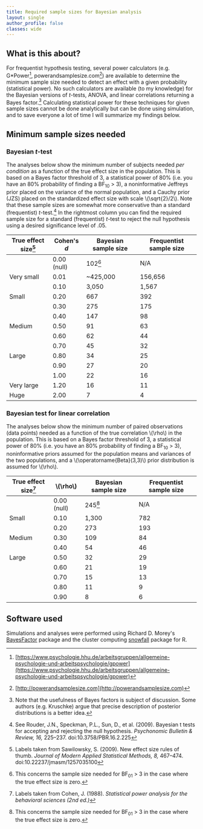 ```yaml
---
title: Required sample sizes for Bayesian analysis
layout: single
author_profile: false
classes: wide
---
```


## What is this about?
For frequentist hypothesis testing, several power calculators (e.g. G\*Power[^1], powerandsamplesize.com[^2]) are available to determine the minimum sample size needed to detect an effect with a given probability (statistical power). No such calculators are available (to my knowledge) for the Bayesian versions of *t*-tests, ANOVA, and linear correlations returning a Bayes factor.[^3] Calculating statistical power for these techniques for given sample sizes cannot be done analytically but can be done using simulation, and to save everyone a lot of time I will summarize my findings below.

## Minimum sample sizes needed

### Bayesian *t*-test
The analyses below show the minimum number of subjects needed *per condition* as a function of the true effect size in the population. This is based on a Bayes factor threshold of 3, a statistical power of 80% (i.e. you have an 80% probability of finding a BF<sub>10</sub> > 3), a noninformative Jeffreys prior placed on the variance of the normal population, and a Cauchy prior (JZS) placed on the standardized effect size with scale \\(\sqrt{2}/2\\). Note that these sample sizes are somewhat more conservative than a standard (frequentist) *t*-test.[^5] In the rightmost column you can find the required sample size for a standard (frequentist) *t*-test to reject the null hypothesis using a desired significance level of .05.

| True effect size[^4] | Cohen's *d* | Bayesian sample size | Frequentist sample size |
| -------------------- | ----------- | -------------------- | ----------------------- |
|                      | 0.00 (null) | 102[^6]              | N/A                     |
| Very small           | 0.01        | ~425,000             | 156,656                 |
|                      | 0.10        | 3,050                | 1,567                   |
| Small                | 0.20        | 667                  | 392                     |
|                      | 0.30        | 275                  | 175                     |
|                      | 0.40        | 147                  | 98                      |
| Medium               | 0.50        | 91                   | 63                      |
|                      | 0.60        | 62                   | 44                      |
|                      | 0.70        | 45                   | 32                      |
| Large                | 0.80        | 34                   | 25                      |
|                      | 0.90        | 27                   | 20                      |
|                      | 1.00        | 22                   | 16                      |
| Very large           | 1.20        | 16                   | 11                      |
| Huge                 | 2.00        | 7                    | 4                       |

### Bayesian test for linear correlation
The analyses below show the minimum number of paired observations (data points) needed as a function of the true correlation \\(\rho\\) in the population. This is based on a Bayes factor threshold of 3, a statistical power of 80% (i.e. you have an 80% probability of finding a BF<sub>10</sub> > 3), noninformative priors assumed for the population means and variances of the two populations, and a \\(\operatorname{Beta}(3,3)\\) prior distribution is assumed for \\(\rho\\). 

| True effect size[^7] | \\(\rho\\)  | Bayesian sample size | Frequentist sample size |
| -------------------- | ----------- | -------------------- | ----------------------- |
|                      | 0.00 (null) | 245[^6]              | N/A                     |
| Small                | 0.10        | 1,300                | 782                     |
|                      | 0.20        | 273                  | 193                     |
| Medium               | 0.30        | 109                  | 84                      |
|                      | 0.40        | 54                   | 46                      |
| Large                | 0.50        | 32                   | 29                      |
|                      | 0.60        | 21                   | 19                      |
|                      | 0.70        | 15                   | 13                      |
|                      | 0.80        | 11                   | 9                       |
|                      | 0.90        | 8                    | 6                       |

## Software used
Simulations and analyses were performed using Richard D. Morey's [BayesFactor](https://richarddmorey.github.io/BayesFactor/) package and the cluster computing [snowfall](https://cran.r-project.org/web/packages/snowfall/index.html) package for R.


[^1]: [https://www.psychologie.hhu.de/arbeitsgruppen/allgemeine-psychologie-und-arbeitspsychologie/gpower](https://www.psychologie.hhu.de/arbeitsgruppen/allgemeine-psychologie-und-arbeitspsychologie/gpower)
[^2]: [http://powerandsamplesize.com](http://powerandsamplesize.com)
[^3]: Note that the usefulness of Bayes factors is subject of discussion. Some authors (e.g. Kruschke) argue that precise description of posterior distributions is a better idea.
[^4]: Labels taken from Sawilowsky, S. (2009). New effect size rules of thumb. *Journal of Modern Applied Statistical Methods, 8,* 467–474. doi:10.22237/jmasm/1257035100
[^5]: See Rouder, J.N., Speckman, P.L., Sun, D., et al. (2009). Bayesian t tests for accepting and rejecting the null hypothesis. *Psychonomic Bulletin & Review, 16,* 225–237. doi:10.3758/PBR.16.2.225
[^6]: This concerns the sample size needed for BF<sub>01</sub> > 3 in the case where the true effect size is zero.
[^7]: Labels taken from Cohen, J. (1988). *Statistical power analysis for the behavioral sciences (2nd ed.)*

